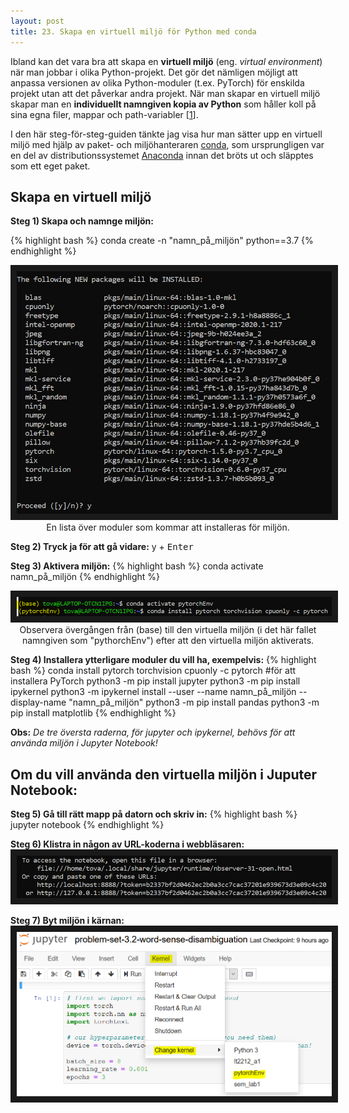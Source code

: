 ```yaml
---
layout: post
title: 23. Skapa en virtuell miljö för Python med conda
---
```


Ibland kan det vara bra att skapa en **virtuell miljö** (eng. *virtual environment*) när man jobbar i olika Python-projekt. Det gör det nämligen möjligt att anpassa versionen av olika Python-moduler (t.ex. PyTorch) för enskilda projekt utan att det påverkar andra projekt. När man skapar en virtuell miljö skapar man en **individuellt namngiven kopia av Python** som håller koll på sina egna filer, mappar och path-variabler [[1](https://uoa-eresearch.github.io/eresearch-cookbook/recipe/2014/11/20/conda/)]. 

I den här steg-för-steg-guiden tänkte jag visa hur man sätter upp en virtuell miljö med hjälp av paket- och miljöhanteraren [conda](https://docs.conda.io/projects/conda/en/latest/index.html), som ursprungligen var en del av distributionssystemet [Anaconda](https://en.wikipedia.org/wiki/Anaconda_(Python_distribution)) innan det bröts ut och släpptes som ett eget paket. 

 ## Skapa en virtuell miljö

  **Steg 1) Skapa och namnge miljön:**
  
  {% highlight bash %}
  conda create -n "namn_på_miljön" python==3.7
  {% endhighlight %}
  
  <p align="center">
  <img src="/images/create_environment.PNG" alt="Lista över moduler som kommer att installeras för miljön" border="10" /> <br>
  En lista över moduler som kommar att installeras för miljön.
  </p>
  
  **Steg 2) Tryck ja för att gå vidare:**
    y + <kbd>Enter</kbd>
  
  **Steg 3) Aktivera miljön:**
  {% highlight bash %}
  conda activate namn_på_miljön
  {% endhighlight %}
  
  <p align="center">
  <img src="/images/activate_environment.PNG" alt="Aktivering av den virtuella miljön" border="10" /> <br>
  Observera övergången från (base) till den virtuella miljön (i det här fallet namngiven som "pythorchEnv") efter att den virtuella miljön aktiverats.
  </p>
  
  **Steg 4) Installera ytterligare moduler du vill ha, exempelvis:**
  {% highlight bash %}
  conda install pytorch torchvision cpuonly -c pytorch #för att installera PyTorch
  python3 -m pip install jupyter
  python3 -m pip install ipykernel
  python3 -m ipykernel install --user --name namn_på_miljön --display-name "namn_på_miljön"
  python3 -m pip install pandas
  python3 -m pip install matplotlib
  {% endhighlight %}
  
  **Obs:** *De tre översta raderna, för jupyter och ipykernel, behövs för att använda miljön i Jupyter Notebook!* 
  
  ## Om du vill använda den virtuella miljön i Juputer Notebook:
  
  **Steg 5) Gå till rätt mapp på datorn och skriv in:**
  {% highlight bash %}
   jupyter notebook
  {% endhighlight %}

  **Steg 6) Klistra in någon av URL-koderna i webbläsaren:**
  <img src="/images/jupyter_notebook_url.PNG" alt="Länkar genererade för Jupyter Notebook-filer" border="10" /> <br>
  
  **Steg 7) Byt miljön i kärnan:**
  <img src="/images/change_kernel.PNG" alt="Byt miljö i kärnan" border="10" /> <br>
